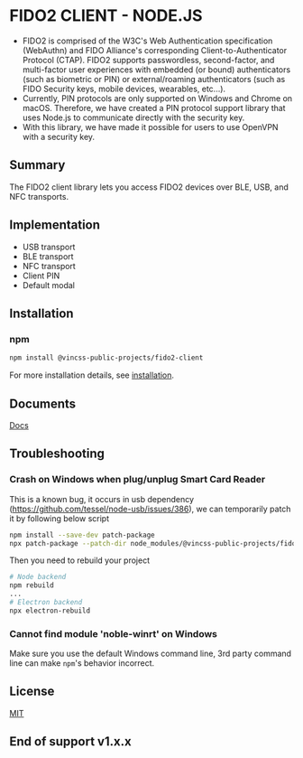 # FIDO2 CLIENT - NODE.JS

- FIDO2 is comprised of the W3C's Web Authentication specification (WebAuthn) and FIDO Alliance's corresponding Client-to-Authenticator Protocol (CTAP). FIDO2 supports passwordless, second-factor, and multi-factor user experiences with embedded (or bound) authenticators (such as biometric or PIN) or external/roaming authenticators (such as FIDO Security keys, mobile devices, wearables, etc...).
- Currently, PIN protocols are only supported on Windows and Chrome on macOS. Therefore, we have created a PIN protocol support library that uses Node.js to communicate directly with the security key.
- With this library, we have made it possible for users to use OpenVPN with a security key.

## Summary ##

The FIDO2 client library lets you access FIDO2 devices over BLE, USB, and NFC transports.

## Implementation ##

- USB transport
- BLE transport
- NFC transport
- Client PIN
- Default modal

## Installation

### npm

```sh
npm install @vincss-public-projects/fido2-client
```

For more installation details, see [installation](docs/installation.md).

## Documents

[Docs](docs/README.md)

## Troubleshooting

### Crash on Windows when plug/unplug Smart Card Reader

This is a known bug, it occurs in usb dependency (https://github.com/tessel/node-usb/issues/386), we can temporarily patch it by following below script

```sh
npm install --save-dev patch-package
npx patch-package --patch-dir node_modules/@vincss-public-projects/fido2-client/patches
```

Then you need to rebuild your project
```sh
# Node backend
npm rebuild
...
# Electron backend
npx electron-rebuild
```
### Cannot find module 'noble-winrt' on Windows

Make sure you use the default Windows command line, 3rd party command line can make `npm`'s behavior incorrect.

## License

[MIT](LICENSE)

## End of support v1.x.x